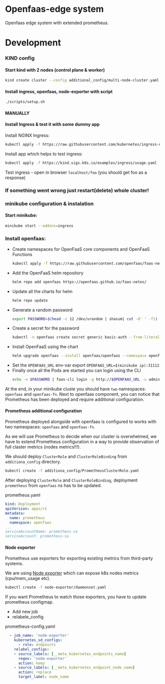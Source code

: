 # Openfaas-edge system
Openfaas edge system with extended prometheus.

# Development

### KIND config

#### Start kind with 2 nodes (control plane & worker)

```sh
kind create cluster --config additional_config/multi-node-cluster.yaml
```
#### Install ingress, openfaas, node-exporter with script

```sh
./scripts/setup.sh
```

#### MANUALLY
#### Install Ingress & test it with some dummy app

Install NGINX Ingress:
```sh
kubectl apply -f https://raw.githubusercontent.com/kubernetes/ingress-nginx/main/deploy/static/provider/kind/deploy.yaml
```

Install app which helps to test ingress:
```sh
kubectl apply -f https://kind.sigs.k8s.io/examples/ingress/usage.yaml
```
Test ingress - open in browser `localhost/foo` (you should get foo as a response)

### If something went wrong just restart(delete) whole cluster!

### minikube configuration & instalation

#### Start minikube:
```sh
minikube start --addons=ingress
```

### Install openfaas:

- Create namespaces for OpenFaaS core components and OpenFaaS Functions
  ```sh
  kubectl apply -f https://raw.githubusercontent.com/openfaas/faas-netes/master/namespaces.yml
  ```
- Add the OpenFaaS helm repository
  ```sh
  helm repo add openfaas https://openfaas.github.io/faas-netes/
  ```
- Update all the charts for helm
  ```sh
  helm repo update
  ```
- Generate a random password
  ```sh
  export PASSWORD=$(head -c 12 /dev/urandom | shasum| cut -d' ' -f1)
  ```
- Create a secret for the password
  ```sh
  kubectl -n openfaas create secret generic basic-auth --from-literal=basic-auth-user=admin --from-literal=basic-auth-password="$PASSWORD"
  ```
- Install OpenFaaS using the chart
  ```sh
  helm upgrade openfaas --install openfaas/openfaas --namespace openfaas --set functionNamespace=openfaas-fn --set basic_auth=true
  ```
- Set the `OPENFAAS_URL` env-var export `OPENFAAS_URL=$(minikube ip):31112`
- Finally once all the Pods are started you can login using the CLI
  ```sh
  echo -n $PASSWORD | faas-cli login -g http://$OPENFAAS_URL -u admin — password-stdin
  ```
At the end, in your minikube cluste you should have `two` namespaces: `openfaas` and `openfaas-fn`.
Next to openfaas component, you can notice that Prometheus has been deployed and require additional configuration.

#### Prometheus additional configuration

Prometheus deployed alongside with openfaas is configured to works with two namespaces: `openfaas` and `openfaas-fn`.

As we will use Prometheus to decide when our cluster is overwhelmed, we have to extend Prometheus configuration in a way to provide observation of full claster metrics (nodes metrics!!!).

We should deploy `ClusterRole` and `ClusterRoleBinding` from `additiona_config` directory.

```sh
kubectl create -f additiona_config/PrometheusClusterRole.yaml
```

After deploying `ClusterRole` and `ClusterRoleBinding`, deployment `prometheus` from `openfaas` ns has to be updated.

prometheus.yaml
```yaml
kind: Deployment
apiVersion: apps/v1
metadata:
  name: prometheus
  namespace: openfaas
...
serviceAccountName: prometheus-sa
serviceAccount: prometheus-sa
```

#### Node exporter

Prometheus use exporters for exporting existing metrics from third-party systems.

We are using [Node exporter](https://github.com/prometheus/node_exporter) which can expose k8s nodes metrics (cpu/mem_usage etc).

```sh
kubectl create -f node-exporter/daemonset.yaml
```

If you want Prometheus to watch those exporters, you have to update prometheus configmap.

- Add new job
- relabele_config

prometheus-config.yaml
```yaml
  - job_name: 'node-exporter'
    kubernetes_sd_configs:
      - role: endpoints
    relabel_configs:
    - source_labels: [__meta_kubernetes_endpoints_name]
      regex: 'node-exporter'
      action: keep  
    - source_labels: [__meta_kubernetes_endpoint_node_name]
      action: replace
      target_label: node_name
```

